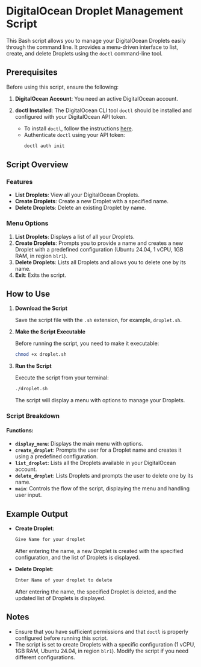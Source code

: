 # DigitalOcean Droplet Management Script

This Bash script allows you to manage your DigitalOcean Droplets easily through the command line. It provides a menu-driven interface to list, create, and delete Droplets using the `doctl` command-line tool.

## Prerequisites

Before using this script, ensure the following:

1. **DigitalOcean Account**: You need an active DigitalOcean account.
2. **doctl Installed**: The DigitalOcean CLI tool `doctl` should be installed and configured with your DigitalOcean API token.

   - To install `doctl`, follow the instructions [here](https://docs.digitalocean.com/reference/doctl/how-to/install/).
   - Authenticate `doctl` using your API token:
     ```sh
     doctl auth init
     ```

## Script Overview

### Features

- **List Droplets**: View all your DigitalOcean Droplets.
- **Create Droplets**: Create a new Droplet with a specified name.
- **Delete Droplets**: Delete an existing Droplet by name.

### Menu Options

1. **List Droplets**: Displays a list of all your Droplets.
2. **Create Droplets**: Prompts you to provide a name and creates a new Droplet with a predefined configuration (Ubuntu 24.04, 1 vCPU, 1GB RAM, in region `blr1`).
3. **Delete Droplets**: Lists all Droplets and allows you to delete one by its name.
4. **Exit**: Exits the script.

## How to Use

1. **Download the Script**

   Save the script file with the `.sh` extension, for example, `droplet.sh`.

2. **Make the Script Executable**

   Before running the script, you need to make it executable:

   ```sh
   chmod +x droplet.sh
   ```

3. **Run the Script**

   Execute the script from your terminal:

   ```sh
   ./droplet.sh
   ```

   The script will display a menu with options to manage your Droplets.

### Script Breakdown

#### Functions:

- **`display_menu`**: Displays the main menu with options.
- **`create_droplet`**: Prompts the user for a Droplet name and creates it using a predefined configuration.
- **`list_droplet`**: Lists all the Droplets available in your DigitalOcean account.
- **`delete_droplet`**: Lists Droplets and prompts the user to delete one by its name.
- **`main`**: Controls the flow of the script, displaying the menu and handling user input.

## Example Output

- **Create Droplet**:
  ```sh
  Give Name for your droplet
  ```
  After entering the name, a new Droplet is created with the specified configuration, and the list of Droplets is displayed.

- **Delete Droplet**:
  ```sh
  Enter Name of your droplet to delete
  ```
  After entering the name, the specified Droplet is deleted, and the updated list of Droplets is displayed.

## Notes

- Ensure that you have sufficient permissions and that `doctl` is properly configured before running this script.
- The script is set to create Droplets with a specific configuration (1 vCPU, 1GB RAM, Ubuntu 24.04, in region `blr1`). Modify the script if you need different configurations.

